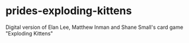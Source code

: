 # prides-exploding-kittens
Digital version of Elan Lee, Matthew Inman and Shane Small's card game "Exploding Kittens"

